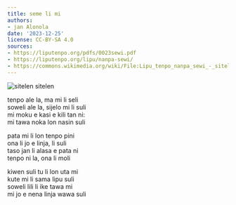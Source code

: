 ```yaml
---
title: seme li mi
authors:
- jan Alonola
date: '2023-12-25'
license: CC-BY-SA 4.0
sources:
- https://liputenpo.org/pdfs/0023sewi.pdf
- https://liputenpo.org/lipu/nanpa-sewi/
- https://commons.wikimedia.org/wiki/File:Lipu_tenpo_nanpa_sewi_-_sitelen_sitelen.png
---
```


![sitelen sitelen](https://upload.wikimedia.org/wikipedia/commons/4/4d/Lipu_tenpo_nanpa_sewi_-_sitelen_sitelen.png)

tenpo ale la, ma mi li seli  
soweli ale la, sijelo mi li suli  
mi moku e kasi e kili tan ni:  
mi tawa noka lon nasin suli

pata mi li lon tenpo pini  
ona li jo e linja, li suli  
taso jan li alasa e pata ni  
tenpo ni la, ona li moli

kiwen suli tu li lon uta mi  
kute mi li sama lipu suli  
soweli lili li ike tawa mi  
mi jo e nena linja wawa suli